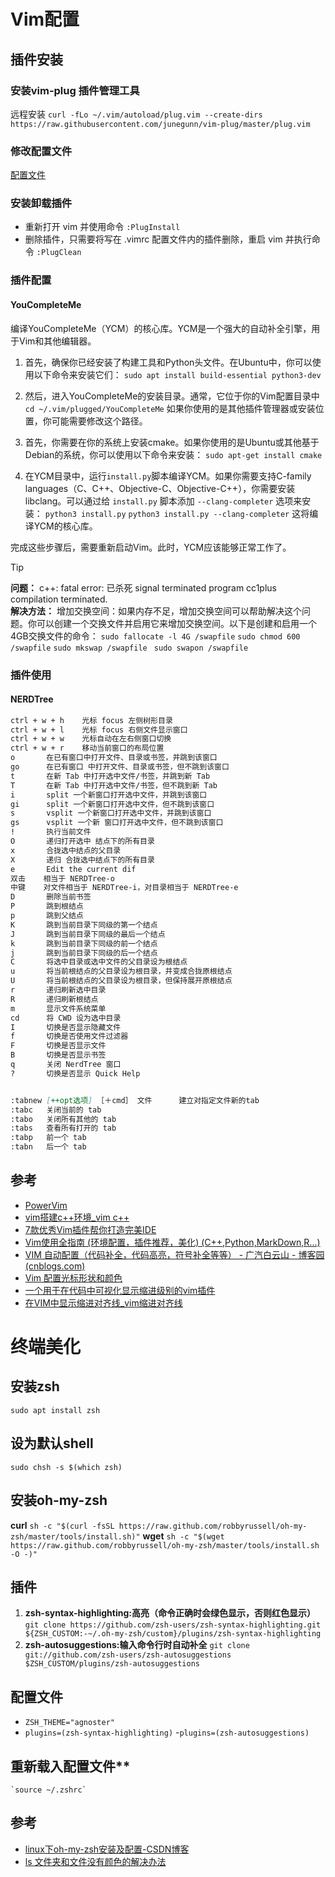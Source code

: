 # Vim配置
## 插件安装
### 安装vim-plug 插件管理工具
远程安装
`curl -fLo ~/.vim/autoload/plug.vim --create-dirs https://raw.githubusercontent.com/junegunn/vim-plug/master/plug.vim`
### 修改配置文件
[配置文件](https://gist.github.com/likemuuxi/433e733c692e3f6dd79ae68419a2e3dd)
### 安装卸载插件
- 重新打开 vim 并使用命令 `:PlugInstall`
- 删除插件，只需要将写在 .vimrc 配置文件内的插件删除，重启 vim 并执行命令 `:PlugClean` 
### 插件配置
#### YouCompleteMe
编译YouCompleteMe（YCM）的核心库。YCM是一个强大的自动补全引擎，用于Vim和其他编辑器。

1. 首先，确保你已经安装了构建工具和Python头文件。在Ubuntu中，你可以使用以下命令来安装它们：
		`sudo apt install build-essential python3-dev`

2. 然后，进入YouCompleteMe的安装目录。通常，它位于你的Vim配置目录中
		`cd ~/.vim/plugged/YouCompleteMe`
		如果你使用的是其他插件管理器或安装位置，你可能需要修改这个路径。

3. 首先，你需要在你的系统上安装cmake。如果你使用的是Ubuntu或其他基于Debian的系统，你可以使用以下命令来安装：
		`sudo apt-get install cmake`

4. 在YCM目录中，运行`install.py`脚本编译YCM。如果你需要支持C-family languages（C、C++、Objective-C、Objective-C++），你需要安装libclang。可以通过给 `install.py` 脚本添加 `--clang-completer` 选项来安装：
		`python3 install.py`
		`python3 install.py --clang-completer`
		这将编译YCM的核心库。

完成这些步骤后，需要重新启动Vim。此时，YCM应该能够正常工作了。

> [!tip]
> **问题：**
> c++: fatal error: 已杀死 signal terminated program cc1plus
> compilation terminated.
> \
> **解决方法：**
> 增加交换空间：如果内存不足，增加交换空间可以帮助解决这个问题。你可以创建一个交换文件并启用它来增加交换空间。以下是创建和启用一个4GB交换文件的命令：
> `sudo fallocate -l 4G /swapfile`
> `sudo chmod 600 /swapfile`
> ` sudo mkswap /swapfile  `
> `sudo swapon /swapfile`

### 插件使用
#### NERDTree
```md
ctrl + w + h    光标 focus 左侧树形目录
ctrl + w + l    光标 focus 右侧文件显示窗口
ctrl + w + w    光标自动在左右侧窗口切换
ctrl + w + r    移动当前窗口的布局位置
o       在已有窗口中打开文件、目录或书签，并跳到该窗口
go      在已有窗口 中打开文件、目录或书签，但不跳到该窗口
t       在新 Tab 中打开选中文件/书签，并跳到新 Tab
T       在新 Tab 中打开选中文件/书签，但不跳到新 Tab
i       split 一个新窗口打开选中文件，并跳到该窗口
gi      split 一个新窗口打开选中文件，但不跳到该窗口
s       vsplit 一个新窗口打开选中文件，并跳到该窗口
gs      vsplit 一个新 窗口打开选中文件，但不跳到该窗口
!       执行当前文件
O       递归打开选中 结点下的所有目录
x       合拢选中结点的父目录
X       递归 合拢选中结点下的所有目录
e       Edit the current dif
双击    相当于 NERDTree-o
中键    对文件相当于 NERDTree-i，对目录相当于 NERDTree-e
D       删除当前书签
P       跳到根结点
p       跳到父结点
K       跳到当前目录下同级的第一个结点
J       跳到当前目录下同级的最后一个结点
k       跳到当前目录下同级的前一个结点
j       跳到当前目录下同级的后一个结点
C       将选中目录或选中文件的父目录设为根结点
u       将当前根结点的父目录设为根目录，并变成合拢原根结点
U       将当前根结点的父目录设为根目录，但保持展开原根结点
r       递归刷新选中目录
R       递归刷新根结点
m       显示文件系统菜单
cd      将 CWD 设为选中目录
I       切换是否显示隐藏文件
f       切换是否使用文件过滤器
F       切换是否显示文件
B       切换是否显示书签
q       关闭 NerdTree 窗口
?       切换是否显示 Quick Help


:tabnew [++opt选项] ［＋cmd］ 文件      建立对指定文件新的tab
:tabc   关闭当前的 tab
:tabo   关闭所有其他的 tab
:tabs   查看所有打开的 tab
:tabp   前一个 tab
:tabn   后一个 tab
```
## 参考
- [PowerVim](https://github.com/youngyangyang04/PowerVim)
- [vim搭建c++环境_vim c++](https://blog.csdn.net/qq_62357480/article/details/126854282?spm=1001.2101.3001.6650.1&utm_medium=distribute.pc_relevant.none-task-blog-2%7Edefault%7EBlogCommendFromBaidu%7ERate-1-126854282-blog-133426883.235%5Ev39%5Epc_relevant_3m_sort_dl_base4&depth_1-utm_source=distribute.pc_relevant.none-task-blog-2%7Edefault%7EBlogCommendFromBaidu%7ERate-1-126854282-blog-133426883.235%5Ev39%5Epc_relevant_3m_sort_dl_base4&utm_relevant_index=2)
- [7款优秀Vim插件帮你打造完美IDE](https://zhuanlan.zhihu.com/p/145793963)
- [Vim使用全指南 (环境配置，插件推荐，美化) (C++,Python,MarkDown,R...)](https://blog.csdn.net/Liukairui/article/details/107392243)
- [VIM 自动配置（代码补全，代码高亮，符号补全等等） - 广汽白云山 - 博客园 (cnblogs.com)](https://www.cnblogs.com/write-hua/p/7697762.html)
- [Vim 配置光标形状和颜色](https://www.jianshu.com/p/65c29ea0a0aa)
- [一个用于在代码中可视化显示缩进级别的vim插件](https://github.com/preservim/vim-indent-guides)
- [在VIM中显示缩进对齐线_vim缩进对齐线](https://blog.csdn.net/panderang/article/details/78147968)

# 终端美化
## 安装zsh
`sudo apt install zsh`
## 设为默认shell
`sudo chsh -s $(which zsh)`
## 安装oh-my-zsh
**curl**  `sh -c "$(curl -fsSL https://raw.github.com/robbyrussell/oh-my-zsh/master/tools/install.sh)"`
**wget**  `sh -c "$(wget https://raw.github.com/robbyrussell/oh-my-zsh/master/tools/install.sh -O -)"`
## 插件
1. **zsh-syntax-highlighting:高亮（命令正确时会绿色显示，否则红色显示）**  `git clone https://github.com/zsh-users/zsh-syntax-highlighting.git ${ZSH_CUSTOM:-~/.oh-my-zsh/custom}/plugins/zsh-syntax-highlighting`
2. **zsh-autosuggestions:输入命令行时自动补全**  `git clone git://github.com/zsh-users/zsh-autosuggestions $ZSH_CUSTOM/plugins/zsh-autosuggestions`
## 配置文件
- `ZSH_THEME="agnoster"`
- `plugins=(zsh-syntax-highlighting)`
-`plugins=(zsh-autosuggestions)`
## 重新载入配置文件**
	`source ~/.zshrc`
## 参考
- [linux下oh-my-zsh安装及配置-CSDN博客](https://blog.csdn.net/gloriaied/article/details/84645065)
- [ ls 文件夹和文件没有颜色的解决办法](https://www.cnblogs.com/kaerxifa/p/12161658.html)
